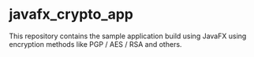 # javafx_crypto_app
This repository contains the sample application build using JavaFX using encryption methods like PGP / AES / RSA and others.
